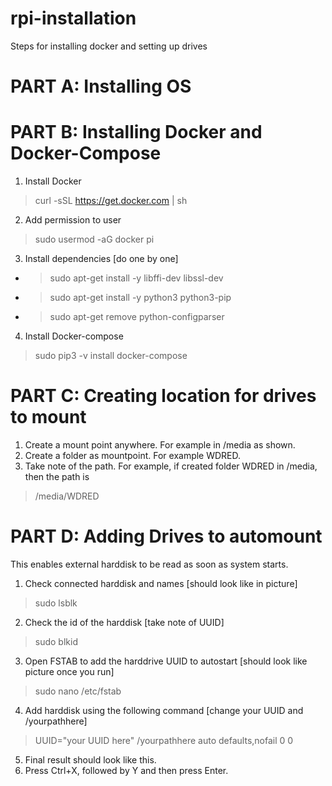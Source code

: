 # rpi-installation

Steps for installing docker and setting up drives

# PART A: Installing OS

# PART B: Installing Docker and Docker-Compose
1. Install Docker
> curl -sSL https://get.docker.com | sh
2. Add permission to user
> sudo usermod -aG docker pi
3. Install dependencies [do one by one]
- > sudo apt-get install -y libffi-dev libssl-dev
- >sudo apt-get install -y python3 python3-pip
- >sudo apt-get remove python-configparser
4. Install Docker-compose
> sudo pip3 -v install docker-compose

# PART C: Creating location for drives to mount
1. Create a mount point anywhere. For example in /media as shown.
2. Create a folder as mountpoint. For example WDRED.
3. Take note of the path. For example, if created folder WDRED in /media, then the path is
> /media/WDRED

# PART D: Adding Drives to automount
This enables external harddisk to be read as soon as system starts.
1. Check connected harddisk and names [should look like in picture]
> sudo lsblk
2. Check the id of the harddisk [take  note of UUID]
> sudo blkid
3. Open FSTAB to add the harddrive UUID to autostart [should look like picture once you run]
> sudo nano /etc/fstab
4. Add harddisk using the following command [change your UUID and /yourpathhere]
> UUID="your UUID here" /yourpathhere auto defaults,nofail 0 0
5. Final result should look like this.
6. Press Ctrl+X, followed by Y and then press Enter.
